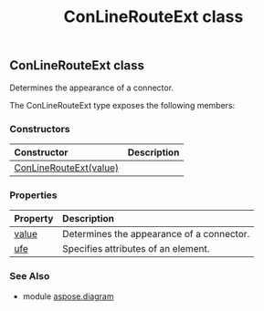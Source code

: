 ﻿---
title: ConLineRouteExt class
second_title: Aspose.Diagram for Python via .NET API References
description: 
type: docs
weight: 340
url: /python-net/aspose.diagram/conlinerouteext/
is_root: false
---

## ConLineRouteExt class

Determines the appearance of a connector.



The ConLineRouteExt type exposes the following members:

### Constructors
| Constructor | Description |
| :- | :- |
| [ConLineRouteExt(value)](/diagram/python-net/aspose.diagram/conlinerouteext/__init__/#ConLineRouteExtValue) |  |


### Properties
| Property | Description |
| :- | :- |
| [value](/diagram/python-net/aspose.diagram/conlinerouteext/value) | Determines the appearance of a connector. |
| [ufe](/diagram/python-net/aspose.diagram/conlinerouteext/ufe) | Specifies attributes of an element. |


### See Also

* module [aspose.diagram](../)
